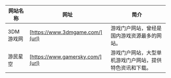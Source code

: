 | **网站名称**  |  **网址** |  **简介**  |  
|-------|-------|-------|  
| 3DM游戏网 | [https://www.3dmgame.com/](url) | 游戏门户网站，曾经是国内游戏资源最多的网站。 |  
| 游民星空 | [https://www.gamersky.com/](url) | 游戏门户网站，大型单机游戏门户网站，提供特色资讯和下载。 |